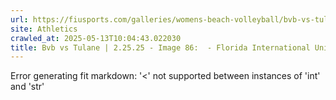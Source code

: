 ```yaml
---
url: https://fiusports.com/galleries/womens-beach-volleyball/bvb-vs-tulane-2-25-25/image-86/355/62639
site: Athletics
crawled_at: 2025-05-13T10:04:43.022030
title: Bvb vs Tulane | 2.25.25 - Image 86:  - Florida International University
---
```


Error generating fit markdown: '<' not supported between instances of 'int' and 'str'